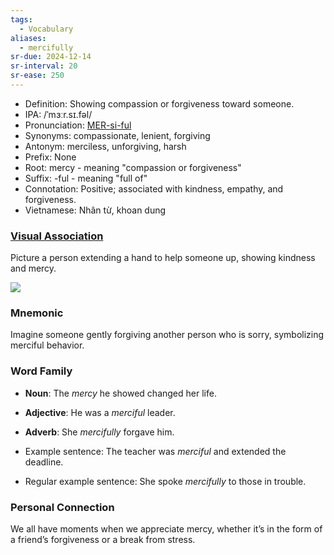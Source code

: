 ```yaml
---
tags:
  - Vocabulary
aliases:
  - mercifully
sr-due: 2024-12-14
sr-interval: 20
sr-ease: 250
---
```

- Definition: Showing compassion or forgiveness toward someone.
- IPA: /ˈmɜːr.sɪ.fəl/
- Pronunciation: [MER-si-ful](https://www.google.com/search?q=how+to+pronounce+merciful)
- Synonyms: compassionate, lenient, forgiving
- Antonym: merciless, unforgiving, harsh
- Prefix: None
- Root: mercy - meaning "compassion or forgiveness"
- Suffix: -ful - meaning "full of"
- Connotation: Positive; associated with kindness, empathy, and forgiveness.
- Vietnamese: Nhân từ, khoan dung

### [Visual Association](https://www.google.com/search?tbm=isch&q=merciful)

Picture a person extending a hand to help someone up, showing kindness and mercy.

![](https://encrypted-tbn0.gstatic.com/images?q=tbn:ANd9GcSsTkq_OH5YK6KJId6ZvMttiJbpYFah-byY4g&s)

### Mnemonic

Imagine someone gently forgiving another person who is sorry, symbolizing merciful behavior.

### Word Family

- **Noun**: The *mercy* he showed changed her life.
- **Adjective**: He was a *merciful* leader.
- **Adverb**: She *mercifully* forgave him.

- Example sentence: The teacher was *merciful* and extended the deadline.
- Regular example sentence: She spoke *mercifully* to those in trouble.

### Personal Connection

We all have moments when we appreciate mercy, whether it’s in the form of a friend’s forgiveness or a break from stress.
